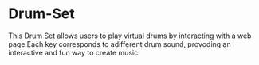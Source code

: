 # Drum-Set

This Drum Set allows users to play virtual drums by interacting with a web page.Each key corresponds to adifferent drum sound, provoding an interactive and fun way to create music.
